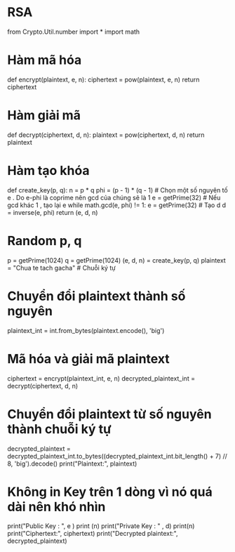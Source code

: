 # RSA
from Crypto.Util.number import *
import math
# Hàm mã hóa
def encrypt(plaintext, e, n): 
    ciphertext = pow(plaintext, e, n)
    return ciphertext

# Hàm giải mã
def decrypt(ciphertext, d, n):
    plaintext = pow(ciphertext, d, n)
    return plaintext

# Hàm tạo khóa
def create_key(p, q):
    n = p * q
    phi = (p - 1) * (q - 1)
    # Chọn một số nguyên tố e . Do e-phi là coprime nên gcd của chúng sẽ là 1
    e = getPrime(32)
    # Nếu gcd khác 1 , tạo lại e
    while math.gcd(e, phi) != 1:
        e = getPrime(32)
    # Tạo d
    d = inverse(e, phi)
    return (e, d, n)

# Random p, q
p = getPrime(1024)
q = getPrime(1024)
(e, d, n) = create_key(p, q)
plaintext = "Chua te tach gacha"  # Chuỗi ký tự
# Chuyển đổi plaintext thành số nguyên
plaintext_int = int.from_bytes(plaintext.encode(), 'big')
# Mã hóa và giải mã plaintext
ciphertext = encrypt(plaintext_int, e, n)
decrypted_plaintext_int = decrypt(ciphertext, d, n)
# Chuyển đổi plaintext từ số nguyên thành chuỗi ký tự
decrypted_plaintext = decrypted_plaintext_int.to_bytes((decrypted_plaintext_int.bit_length() + 7) // 8, 'big').decode()
print("Plaintext:", plaintext)
# Không in Key trên 1 dòng vì nó quá dài nên khó nhìn
print("Public Key : ", e )
print (n)
print("Private Key : " , d)
print(n)
print("Ciphertext:", ciphertext)
print("Decrypted plaintext:", decrypted_plaintext)
